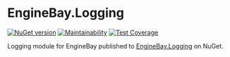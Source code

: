 # EngineBay.Logging

[![NuGet version](https://badge.fury.io/nu/EngineBay.Logging.svg)](https://badge.fury.io/nu/EngineBay.Logging)
[![Maintainability](https://api.codeclimate.com/v1/badges/b546e073e91e11e2acfc/maintainability)](https://codeclimate.com/github/engine-bay/logging/maintainability)
[![Test Coverage](https://api.codeclimate.com/v1/badges/b546e073e91e11e2acfc/test_coverage)](https://codeclimate.com/github/engine-bay/logging/test_coverage)

Logging module for EngineBay published to [EngineBay.Logging](https://www.nuget.org/packages/EngineBay.Logging/) on NuGet.
